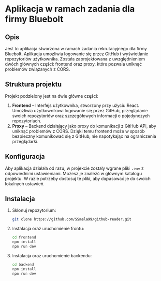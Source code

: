 # Aplikacja w ramach zadania dla firmy Bluebolt

## Opis

Jest to aplikacja stworzona w ramach zadania rekrutacyjnego dla firmy Bluebolt. Aplikacja umożliwia logowanie się przez GitHub i wyświetlanie repozytoriów użytkownika. Została zaprojektowana z uwzględnieniem dwóch głównych części: frontend oraz proxy, które pozwala uniknąć problemów związanych z CORS.

## Struktura projektu

Projekt podzielony jest na dwie główne części:

1. **Frontend** – Interfejs użytkownika, stworzony przy użyciu React. Umożliwia użytkownikowi logowanie się przez GitHub, przeglądanie swoich repozytoriów oraz szczegółowych informacji o pojedynczych repozytoriach.
2. **Proxy** – Backend działający jako proxy do komunikacji z GitHub API, aby uniknąć problemów z CORS. Dzięki temu frontend może w sposób bezpieczny komunikować się z GitHub, nie napotykając na ograniczenia przeglądarki.

## Konfiguracja

Aby aplikacja działała od razu, w projekcie zostały wgrane pliki `.env` z odpowiednimi ustawieniami. Możesz je znaleźć w głównym katalogu projektu. W razie potrzeby dostosuj te pliki, aby dopasować je do swoich lokalnych ustawień.

## Instalacja

1. Sklonuj repozytorium:

    ```bash
    git clone https://github.com/SSmela99/github-reader.git

    ```

2. Instalacja oraz uruchomienie frontu:

    ```bash
    cd frontend
    npm install
    npm run dev

    ```

3. Instalacja oraz uruchomienie backendu:
    ```bash
    cd backend
    npm install
    npm run dev
    ```

